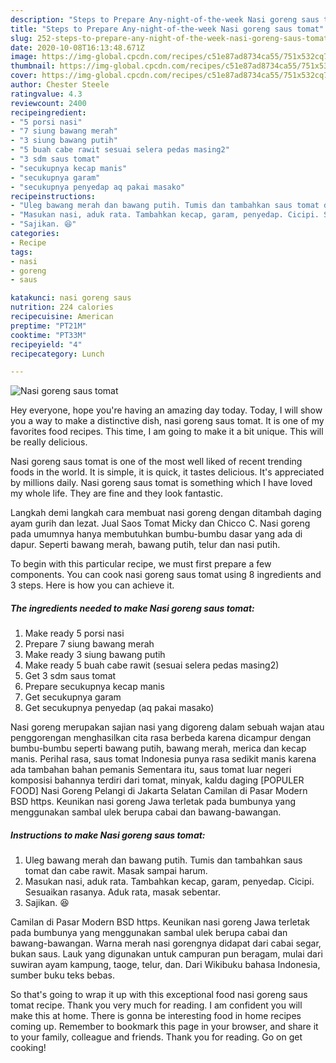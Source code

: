 ```yaml
---
description: "Steps to Prepare Any-night-of-the-week Nasi goreng saus tomat"
title: "Steps to Prepare Any-night-of-the-week Nasi goreng saus tomat"
slug: 252-steps-to-prepare-any-night-of-the-week-nasi-goreng-saus-tomat
date: 2020-10-08T16:13:48.671Z
image: https://img-global.cpcdn.com/recipes/c51e87ad8734ca55/751x532cq70/nasi-goreng-saus-tomat-foto-resep-utama.jpg
thumbnail: https://img-global.cpcdn.com/recipes/c51e87ad8734ca55/751x532cq70/nasi-goreng-saus-tomat-foto-resep-utama.jpg
cover: https://img-global.cpcdn.com/recipes/c51e87ad8734ca55/751x532cq70/nasi-goreng-saus-tomat-foto-resep-utama.jpg
author: Chester Steele
ratingvalue: 4.3
reviewcount: 2400
recipeingredient:
- "5 porsi nasi"
- "7 siung bawang merah"
- "3 siung bawang putih"
- "5 buah cabe rawit sesuai selera pedas masing2"
- "3 sdm saus tomat"
- "secukupnya kecap manis"
- "secukupnya garam"
- "secukupnya penyedap aq pakai masako"
recipeinstructions:
- "Uleg bawang merah dan bawang putih. Tumis dan tambahkan saus tomat dan cabe rawit. Masak sampai harum."
- "Masukan nasi, aduk rata. Tambahkan kecap, garam, penyedap. Cicipi. Sesuaikan rasanya. Aduk rata, masak sebentar."
- "Sajikan. 😆"
categories:
- Recipe
tags:
- nasi
- goreng
- saus

katakunci: nasi goreng saus 
nutrition: 224 calories
recipecuisine: American
preptime: "PT21M"
cooktime: "PT33M"
recipeyield: "4"
recipecategory: Lunch

---
```



![Nasi goreng saus tomat](https://img-global.cpcdn.com/recipes/c51e87ad8734ca55/751x532cq70/nasi-goreng-saus-tomat-foto-resep-utama.jpg)

Hey everyone, hope you're having an amazing day today. Today, I will show you a way to make a distinctive dish, nasi goreng saus tomat. It is one of my favorites food recipes. This time, I am going to make it a bit unique. This will be really delicious.

Nasi goreng saus tomat is one of the most well liked of recent trending foods in the world. It is simple, it is quick, it tastes delicious. It's appreciated by millions daily. Nasi goreng saus tomat is something which I have loved my whole life. They are fine and they look fantastic.

Langkah demi langkah cara membuat nasi goreng dengan ditambah daging ayam gurih dan lezat. Jual Saos Tomat Micky dan Chicco C. Nasi goreng pada umumnya hanya membutuhkan bumbu-bumbu dasar yang ada di dapur. Seperti bawang merah, bawang putih, telur dan nasi putih.


To begin with this particular recipe, we must first prepare a few components. You can cook nasi goreng saus tomat using 8 ingredients and 3 steps. Here is how you can achieve it.

<!--inarticleads1-->

##### The ingredients needed to make Nasi goreng saus tomat:

1. Make ready 5 porsi nasi
1. Prepare 7 siung bawang merah
1. Make ready 3 siung bawang putih
1. Make ready 5 buah cabe rawit (sesuai selera pedas masing2)
1. Get 3 sdm saus tomat
1. Prepare secukupnya kecap manis
1. Get secukupnya garam
1. Get secukupnya penyedap (aq pakai masako)


Nasi goreng merupakan sajian nasi yang digoreng dalam sebuah wajan atau penggorengan menghasilkan cita rasa berbeda karena dicampur dengan bumbu-bumbu seperti bawang putih, bawang merah, merica dan kecap manis. Perihal rasa, saus tomat Indonesia punya rasa sedikit manis karena ada tambahan bahan pemanis Sementara itu, saus tomat luar negeri komposisi bahannya terdiri dari tomat, minyak, kaldu daging [POPULER FOOD] Nasi Goreng Pelangi di Jakarta Selatan Camilan di Pasar Modern BSD https. Keunikan nasi goreng Jawa terletak pada bumbunya yang menggunakan sambal ulek berupa cabai dan bawang-bawangan. 

<!--inarticleads2-->

##### Instructions to make Nasi goreng saus tomat:

1. Uleg bawang merah dan bawang putih. Tumis dan tambahkan saus tomat dan cabe rawit. Masak sampai harum.
1. Masukan nasi, aduk rata. Tambahkan kecap, garam, penyedap. Cicipi. Sesuaikan rasanya. Aduk rata, masak sebentar.
1. Sajikan. 😆


Camilan di Pasar Modern BSD https. Keunikan nasi goreng Jawa terletak pada bumbunya yang menggunakan sambal ulek berupa cabai dan bawang-bawangan. Warna merah nasi gorengnya didapat dari cabai segar, bukan saus. Lauk yang digunakan untuk campuran pun beragam, mulai dari suwiran ayam kampung, taoge, telur, dan. Dari Wikibuku bahasa Indonesia, sumber buku teks bebas. 

So that's going to wrap it up with this exceptional food nasi goreng saus tomat recipe. Thank you very much for reading. I am confident you will make this at home. There is gonna be interesting food in home recipes coming up. Remember to bookmark this page in your browser, and share it to your family, colleague and friends. Thank you for reading. Go on get cooking!
